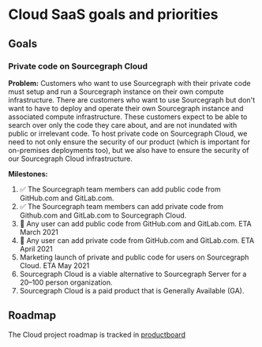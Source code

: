 # Cloud SaaS goals and priorities

## Goals

### Private code on Sourcegraph Cloud

**Problem:** Customers who want to use Sourcegraph with their private code must setup and run a Sourcegraph instance on their own compute infrastructure. There are customers who want to use Sourcegraph but don't want to have to deploy and operate their own Sourcegraph instance and associated compute infrastructure. These customers expect to be able to search over only the code they care about, and are not inundated with public or irrelevant code. To host private code on Sourcegraph Cloud, we need to not only ensure the security of our product (which is important for on-premises deployments too), but we also have to ensure the security of our Sourcegraph Cloud infrastructure.

**Milestones:**

1. ✅ The Sourcegraph team members can add public code from GitHub.com and GitLab.com.
1. ✅ The Sourcegraph team members can add private code from Github.com and GitLab.com to Sourcegraph Cloud.
1. 🔄 Any user can add public code from GitHub.com and GitLab.com. ETA March 2021
1. 🔄 Any user can add private code from GitHub.com and GitLab.com. ETA April 2021
1. Marketing launch of private and public code for users on Sourcegraph Cloud. ETA May 2021
1. Sourcegraph Cloud is a viable alternative to Sourcegraph Server for a 20–100 person organization.
1. Sourcegraph Cloud is a paid product that is Generally Available (GA).

## Roadmap

The Cloud project roadmap is tracked in [productboard](https://sourcegraph.productboard.com/feature-board/2119755-cloud)

